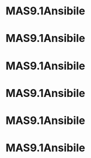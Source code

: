 # MAS9.1Ansibile
# MAS9.1Ansibile
# MAS9.1Ansibile
# MAS9.1Ansibile
# MAS9.1Ansibile
# MAS9.1Ansibile
